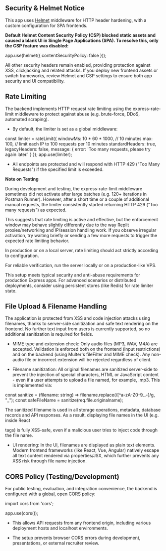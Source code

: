## Security & Helmet Notice

This app uses [Helmet](https://helmetjs.github.io/) middleware for HTTP header hardening, with a custom configuration for SPA frontends.

**Default Helmet Content Security Policy (CSP) blocked static assets and caused a blank UI in Single Page Applications (SPA). To resolve this, only the CSP feature was disabled:**

app.use(helmet({ contentSecurityPolicy: false }));


All other security headers remain enabled, providing protection against XSS, clickjacking and related attacks. If you deploy new frontend assets or switch frameworks, review Helmet and CSP settings to ensure both app security and UI compatibility.

## Rate Limiting
The backend implements HTTP request rate limiting using the express-rate-limit middleware to protect against abuse (e.g. brute-force, DDoS, automated scraping).

- By default, the limiter is set as a global middleware:

const limiter = rateLimit({
  windowMs: 10 * 60 * 1000, // 10 minutes
  max: 100,                  // limit each IP to 100 requests per 10 minutes
  standardHeaders: true,
  legacyHeaders: false,
  message: { error: 'Too many requests, please try again later.' }
});
app.use(limiter);

- All endpoints are protected and will respond with HTTP 429 ("Too Many Requests") if the specified limit is exceeded.

**Note on Testing**

During development and testing, the express-rate-limit middleware sometimes did not activate after large batches (e.g. 120+ iterations in Postman Runner). However, after a short time or a couple of additional manual requests, the limiter consistently started returning HTTP 429 ("Too many requests") as expected.

This suggests that rate limiting is active and effective, but the enforcement window may behave slightly differently due to the way Replit proxies/networking and IP/session handling work. If you observe irregular activation, try waiting briefly or sending a few more requests to trigger the expected rate limiting behavior.  

In production or on a local server, rate limiting should act strictly according to configuration.

For reliable verification, run the server locally or on a production-like VPS.

This setup meets typical security and anti-abuse requirements for production Express apps. For advanced scenarios or distributed deployments, consider using persistent stores (like Redis) for rate limiter state.

## File Upload & Filename Handling

The application is protected from XSS and code injection attacks using filenames, thanks to server-side sanitization and safe text rendering on the frontend. No further text input from users is currently supported, so no additional sanitization is required for fields.

- MIME type and extension check:
Only audio files (MP3, WAV, M4A) are accepted. Validation is enforced both on the frontend (input restrictions) and on the backend (using Multer's fileFilter and MIME check). Any non-audio file or incorrect extension will be rejected regardless of client.

- Filename sanitization:
All original filenames are sanitized server-side to prevent the injection of special characters, HTML or JavaScript content - even if a user attempts to upload a file named, for example, <script>alert(1)</script>.mp3.
This is implemented via:

const sanitize = (filename: string) => filename.replace(/[^a-zA-Z0-9_\.\-]/g, "_");
const safeFileName = sanitize(req.file.originalname);

The sanitized filename is used in all storage operations, metadata, database records and API responses. As a result, displaying file names in the UI (e.g. inside React <p> tags) is fully XSS-safe, even if a malicious user tries to inject code through the file name.

- UI rendering:
In the UI, filenames are displayed as plain text elements. Modern frontend frameworks (like React, Vue, Angular) natively escape all text content rendered via properties/JSX, which further prevents any XSS risk through file name injection.

## CORS Policy (Testing/Development)
For public testing, evaluation, and integration convenience, the backend is configured with a global, open CORS policy:

import cors from 'cors';

app.use(cors());

- This allows API requests from any frontend origin, including various deployment hosts and localhost environments.

- The setup prevents browser CORS errors during development, presentations, or external recruiter review.
